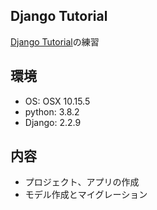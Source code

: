 ## Django Tutorial
[Django Tutorial](https://docs.djangoproject.com/ja/2.2/intro/tutorial01/)の練習

## 環境
- OS: OSX 10.15.5
- python: 3.8.2
- Django: 2.2.9

## 内容
- プロジェクト、アプリの作成
- モデル作成とマイグレーション
